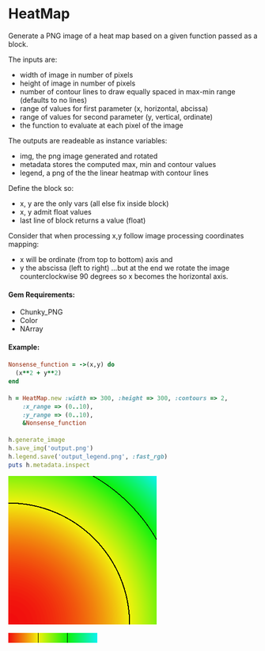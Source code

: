 HeatMap
=======

Generate a PNG image of a heat map based on a given function passed as a block.

The inputs are:
 
 * width of image in number of pixels
 * height of image in number of pixels
 * number of contour lines to draw equally spaced in max-min range (defaults to no lines)
 * range of values for first parameter (x, horizontal, abcissa)
 * range of values for second parameter (y, vertical, ordinate)
 * the function to evaluate at each pixel of the image

The outputs are readeable as instance variables:

 * img, the png image generated and rotated
 * metadata stores the computed max, min and contour values
 * legend, a png of the the linear heatmap with contour lines

Define the block so:

 * x, y are the only vars (all else fix inside block)
 * x, y admit float values
 * last line of block returns a value (float)

Consider that when processing x,y follow image processing coordinates mapping:
 * x will be ordinate (from top to bottom) axis and
 * y the abscissa (left to right)
...but at the end we rotate the image counterclockwise 90 degrees so x becomes the horizontal axis.

#### Gem Requirements:

* Chunky_PNG
* Color
* NArray

#### Example:

```ruby
Nonsense_function = ->(x,y) do
  (x**2 + y**2)
end

h = HeatMap.new :width => 300, :height => 300, :contours => 2,
    :x_range => (0..10), 
    :y_range => (0..10), 
    &Nonsense_function

h.generate_image
h.save_img('output.png')
h.legend.save('output_legend.png', :fast_rgb)
puts h.metadata.inspect
```

![alt text](./output.png "Example Output")


![alt text](./output_legend.png "Example Legend")


